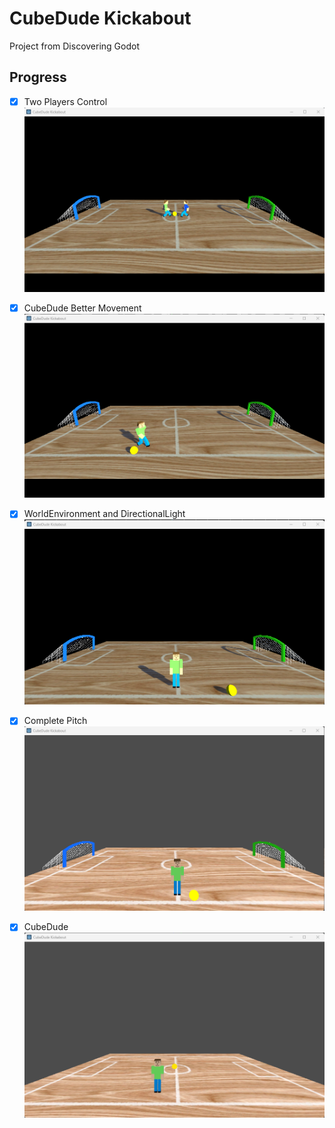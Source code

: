 # CubeDude Kickabout

Project from Discovering Godot

## Progress

- [x] Two Players Control 
![Two Players Control](_screenshots/two-players-control.png)

- [x] CubeDude Better Movement 
![Cubedude Better Movement](_screenshots/cubedude-move.png)

- [x] WorldEnvironment and DirectionalLight 
![Light](_screenshots/light.png)

- [x] Complete Pitch 
![Pitch](_screenshots/pitch.png)

- [x] CubeDude 
![Cubedude](_screenshots/cubedude.png)













